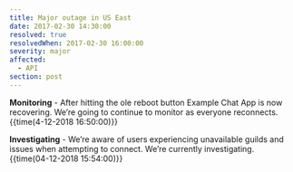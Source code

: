 ```yaml
---
title: Major outage in US East
date: 2017-02-30 14:30:00
resolved: true
resolvedWhen: 2017-02-30 16:00:00
severity: major
affected:
  - API
section: post
---
```


**Monitoring** - After hitting the ole reboot button Example Chat App is now recovering. We’re going to continue to monitor as everyone reconnects. {{time(4-12-2018 16:50:00)}}

**Investigating** - We’re aware of users experiencing unavailable guilds and issues when attempting to connect. We’re currently investigating. {{time(04-12-2018 15:54:00)}}